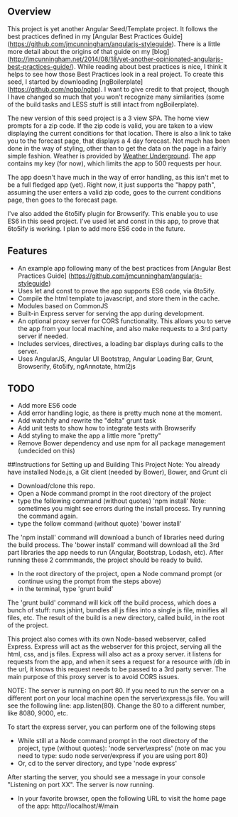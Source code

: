 ## Overview
This project is yet another Angular Seed/Template project. It follows the best practices defined in my [Angular Best Practices Guide] (https://github.com/jmcunningham/angularjs-styleguide). There is a little more detail about the origins of that guide on my [blog] (http://jmcunningham.net/2014/08/18/yet-another-opinionated-angularjs-best-practices-guide/). While reading about best practices is nice, I think it helps to see how those Best Practices look in a real project. To create this seed, I started by downloading [ngBoilerplate] (https://github.com/ngbp/ngbp). I want to give credit to that project, though I have changed so much that you won't recognize many similarities (some of the build tasks and LESS stuff is still intact from ngBoilerplate).

The new version of this seed project is a 3 view SPA. The home view prompts for a zip code. If the zip code is valid,
you are taken to a view displaying the current conditions for that location. There is also a link to take you to the
forecast page, that displays a 4 day forecast. Not much has been done in the way of styling, other than to get the data
on the page in a fairly simple fashion. Weather is provided by [Weather Underground](http://www.wunderground.com). The app contains my key (for now),
which limits the app to 500 requests per hour.

The app doesn't have much in the way of error handling, as this isn't met to be a full fledged app (yet). Right now, it just
supports the "happy path", assuming the user enters a valid zip code, goes to the current conditions page, then goes to
the forecast page.

I've also added the 6to5ify plugin for Browserify. This enable you to use ES6 in this seed project. I've used let and const
in this app, to prove that 6to5ify is working. I plan to add more ES6 code in the future.

## Features
- An example app following many of the best practices from [Angular Best Practices Guide] (https://github.com/jmcunningham/angularjs-styleguide)
- Uses let and const to prove the app supports ES6 code, via 6to5ify.
- Compile the html template to javascript, and store them in the cache.
- Modules based on CommonJS
- Built-in Express server for serving the app during development.
- An optional proxy server for CORS functionality. This allows you to serve the app from your local machine, and also make requests to a 3rd party server if needed.
- Includes services, directives, a loading bar displays during calls to the server.
- Uses AngularJS, Angular UI Bootstrap, Angular Loading Bar, Grunt, Browserify, 6to5ify, ngAnnotate, html2js

## TODO
- Add more ES6 code
- Add error handling logic, as there is pretty much none at the moment.
- Add watchify and rewrite the "delta" grunt task
- Add unit tests to show how to integrate tests with Browserify
- Add styling to make the app a little more "pretty"
- Remove Bower dependency and use npm for all package management (undecided on this)

##Instructions for Setting up and Building This Project
Note: You already have installed Node.js, a Git client (needed by Bower), Bower, and Grunt cli

- Download/clone this repo.
- Open a Node command prompt in the root directory of the project
- type the following command (without quotes) 'npm install'
   Note: sometimes you might see errors during the install process. Try running the command again. 
- type the follow command (without quote) 'bower install'

The 'npm install' command will download a bunch of libraries need during the build process. The 'bower install' command
will download all the 3rd part libraries the app needs to run (Angular, Bootstrap, Lodash, etc). After running these 2 
commmands, the project should be ready to build.

- In the root directory of the project, open a Node command prompt (or continue using the prompt from the steps above)
- in the terminal, type 'grunt build'

The 'grunt build' command will kick off the build process, which does a bunch of stuff: runs jshint, bundles all js files
into a single js file, minifies all files, etc. The result of the build is a new directory, called build, in the root of 
the project. 

This project also comes with its own Node-based webserver, called Express. Express will act as the webserver for this
project, serving all the html, css, and js files. Express will also act as a proxy server. it listens for requests from 
the app, and when it sees a request for a resource with /db in the url, it knows this request needs to be passed to 
a 3rd party server. The main purpose of this proxy server is to avoid CORS issues. 

NOTE: The server is running on port 80. If you need to run the server on a different port on your local machine
open the server\express.js file. You will see the following line: app.listen(80). Change the 80 to a different number,
like 8080, 9000, etc.

To start the express server, you can perform one of the following steps

- While still at a Node command prompt in the root directory of the project, type (without quotes):
   'node server\express'  (note on mac you need to type: sudo node server/express if you are using port 80)
- Or, cd to the server directory, and type 'node express'

After starting the server, you should see a message in your console "Listening on port XX". The server is now running.

- In your favorite browser, open the following URL to visit the home page of the app:
    http://localhost/#/main
